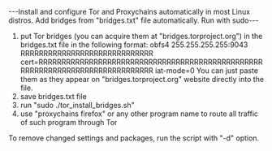 ---Install and configure Tor and Proxychains automatically in most Linux distros. Add bridges from "bridges.txt" file automatically. Run with sudo---

1. put Tor bridges (you can acquire them at "bridges.torproject.org") in the bridges.txt file in the following format:
   obfs4 255.255.255.255:9043 RRRRRRRRRRRRRRRRRRRRRRRRRRRRR cert=RRRRRRRRRRRRRRRRRRRRRRRRRRRRRRRRRRRRRRRRRRRRRRRRRRRRRRRRRRRRRRRRRRRRRRRRRRRRRR
   iat-mode=0
   You can just paste them as they appear on "bridges.torproject.org" website directly into the file.
2. save bridges.txt file
3. run "sudo ./tor_install_bridges.sh"
4. use "proxychains firefox" or any other program name to route all traffic of such program through Tor 

To remove changed settings and packages, run the script with "-d" option.

